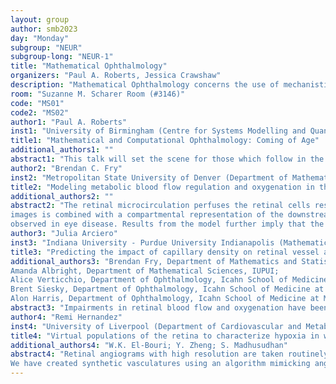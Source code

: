 ```yaml
---
layout: group
author: smb2023
day: "Monday"
subgroup: "NEUR"
subgroup-long: "NEUR-1"
title: "Mathematical Ophthalmology"
organizers: "Paul A. Roberts, Jessica Crawshaw"
description: "Mathematical Ophthalmology concerns the use of mechanistic mathematical models to derive insight into the mechanisms underpinning the structure and function of the eye in health, development and disease and to predict the effects of existing and putative treatments. It is an exciting time in Mathematical Ophthalmology. Though a relatively small field, we are reaching a tipping point as the importance of quantitative tools in ophthalmology becomes more widely recognised and the number of those working in the field reaches a critical mass. Thus, we are now at a point where a significant body of substantive research has been built up and where we are gaining increasing recognition as a community. In this minisymposium, we will showcase research in the field to the broader Mathematical Biology community, and aim to build and strengthen connections and collaborations within the Mathematical Ophthalmology community. It is hoped that this session will also encourage other applied mathematicians to conduct research in this exciting area."
room: "Suzanne M. Scharer Room (#3146)"
code: "MS01"
code2: "MS02"
author1: "Paul A. Roberts"
inst1: "University of Birmingham (Centre for Systems Modelling and Quantitative Biomedicine)"
title1: "Mathematical and Computational Ophthalmology: Coming of Age"
additional_authors1: ""
abstract1: "This talk will set the scene for those which follow in the Mathematical Ophthalmology minisymposium. I will begin by defining what we mean by the terms Mathematical Ophthalmology (a new term which I have coined) and Computational Ophthalmology (an existing term) and how these fields relate both to each other and to more established experimental and clinical disciplines. I shall give a brief history of these emerging fields, highlighting key case studies, and discuss their future prospects. I will also be announcing and inviting participation in a number of exciting opportunities and initiatives aimed at promoting these fields and supporting those working within them."
author2: "Brendan C. Fry"
inst2: "Metropolitan State University of Denver (Department of Mathematics and Statistics)"
title2: "Modeling metabolic blood flow regulation and oxygenation in the human retinal microcirculation"
additional_authors2: ""
abstract2: "The retinal microcirculation perfuses the retinal cells responsible for vision, and impairments in retinal blood flow and oxygenation are involved in the progression of eye diseases such as glaucoma. Here, an established theoretical hybrid model of a retinal microvascular network will be presented and extended to include effects of local blood flow regulation on oxygenation. A heterogeneous description of the arterioles based on confocal microscopy
images is combined with a compartmental representation of the downstream capillaries and venules. To simulate oxygen transport in the arterioles, a Green’s function method is used; in the capillary and venular compartments, a Krogh cylinder model is applied. Acute regulation of blood flow is simulated in response to changes in pressure, shear stress, and metabolism. The model results predict that both an increase in intraocular pressure and an impairment in blood flow regulation can lead to decreased tissue oxygenation, indicating that both mechanisms represent factors that can lead to the impaired oxygenation
observed in eye disease. Results from the model further imply that the metabolic response mechanism reduces the fraction of poorly-oxygenated tissue, but that the pressure- and shear-stress-dependent response mechanisms may actually hinder the vascular response to changes in oxygenation. Importantly, the heterogeneity of the microvascular network structure demonstrates that traditionally-reported average values of tissue oxygen levels hide significant localized defects in tissue oxygenation that may be involved in eye disease processes. Going forward, the model framework will help provide comparisons to sectorial-specific clinical data, in order to better assess the role of impaired blood flow regulation in glaucoma."
author3: "Julia Arciero"
inst3: "Indiana University - Purdue University Indianapolis (Mathematical Sciences)"
title3: "Predicting the impact of capillary density on retinal vessel and tissue oxygenation using a theoretical model"
additional_authors3: "Brendan Fry, Department of Mathematics and Statistics, Metropolitan State University of Denver;
Amanda Albright, Department of Mathematical Sciences, IUPUI; 
Alice Verticchio, Department of Ophthalmology, Icahn School of Medicine at Mount Sinai Hospital;
Brent Siesky, Department of Ophthalmology, Icahn School of Medicine at Mount Sinai Hospital;
Alon Harris, Department of Ophthalmology, Icahn School of Medicine at Mount Sinai Hospital;"
abstract3: "Impairments in retinal blood flow and oxygenation have been shown to contribute to the progression of glaucoma. In this study, a theoretical model of the human retina is used to predict blood flow and tissue oxygenation in retinal vessels and tissue for varied levels of capillary density. The model includes a heterogeneous representation of retinal arterioles and a compartmental representation of capillaries and venules. A Green’s function method is used to model oxygen transport in the arterioles, and a Krogh cylinder model is used in the capillaries and venules. In our clinical observations, early glaucoma patients are shown to exhibit a 10-12% reduction in capillary density compared to healthy individuals. The model is simulated for capillary density values ranging from 250 to 750 capillaries/mm^2. Oxygen extraction fraction, defined as the ratio of oxygen consumption to oxygen delivery, is calculated for each model simulation. The model predicts a 6% and 53% decrease in mean PO_2 in retinal vessels immediately downstream of the capillaries when capillary density is decreased from its reference value of 500 capillaries/mm^2 by 10% and 50%, respectively. Ultimately, the mathematical model demonstrates the significant detrimental impact of such decreases in capillary density on the oxygenation of retinal tissues."
author4: "Remi Hernandez"
inst4: "University of Liverpool (Department of Cardiovascular and Metabolic Medicine)"
title4: "Virtual populations of the retina to characterize hypoxia in wet AMD"
additional_authors4: "W.K. El-Bouri; Y. Zheng; S. Madhusudhan"
abstract4: "Retinal angiograms with high resolution are taken routinely in eye clinics. Several studies have highlighted the association between angiographic parameters and several retinal diseases, including wet age-related macular degeneration (wAMD). These parameters indicate a decline in retinal perfusion which may lead to hypoxia. Because hypoxia may be a trigger of the pathological angiogenesis seen in eyes with wAMD, quantifying it in diseased eyes is important to understand and model the disease and find optimal treatment strategies. 
We have created synthetic vasculatures using an algorithm mimicking angiogenesis along with convection and reaction-diffusion models of oxygen perfusion. We propose to develop a framework to computationally study hypoxia in 3-dimensional virtual populations of the retina, in health and disease."
---
```

